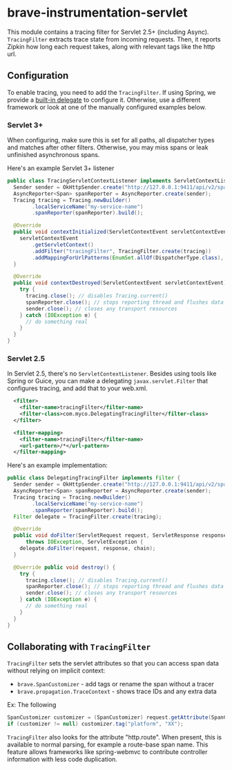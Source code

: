 # brave-instrumentation-servlet
This module contains a tracing filter for Servlet 2.5+ (including Async).
`TracingFilter` extracts trace state from incoming requests. Then, it
reports Zipkin how long each request takes, along with relevant tags
like the http url.

## Configuration
To enable tracing, you need to add the `TracingFilter`. If using Spring,
we provide a [built-in delegate](../spring-webmvc) to configure it.
Otherwise, use a different framework or look at one of the manually
configured examples below.

### Servlet 3+
When configuring, make sure this is set for all paths, all dispatcher
types and matches after other filters. Otherwise, you may miss spans or
leak unfinished asynchronous spans.

Here's an example Servlet 3+ listener
```java
public class TracingServletContextListener implements ServletContextListener {
  Sender sender = OkHttpSender.create("http://127.0.0.1:9411/api/v2/spans");
  AsyncReporter<Span> spanReporter = AsyncReporter.create(sender);
  Tracing tracing = Tracing.newBuilder()
        .localServiceName("my-service-name")
        .spanReporter(spanReporter).build();

  @Override
  public void contextInitialized(ServletContextEvent servletContextEvent) {
    servletContextEvent
        .getServletContext()
        .addFilter("tracingFilter", TracingFilter.create(tracing))
        .addMappingForUrlPatterns(EnumSet.allOf(DispatcherType.class), true, "/*");
  }

  @Override
  public void contextDestroyed(ServletContextEvent servletContextEvent) {
    try {
      tracing.close(); // disables Tracing.current()
      spanReporter.close(); // stops reporting thread and flushes data
      sender.close(); // closes any transport resources
    } catch (IOException e) {
      // do something real
    }
  }
}
```

### Servlet 2.5

In Servlet 2.5, there's no `ServletContextListener`. Besides using tools
like Spring or Guice, you can make a delegating `javax.servlet.Filter`
that configures tracing, and add that to your web.xml.
```xml
  <filter>
    <filter-name>tracingFilter</filter-name>
    <filter-class>com.myco.DelegatingTracingFilter</filter-class>
  </filter>

  <filter-mapping>
    <filter-name>tracingFilter</filter-name>
    <url-pattern>/*</url-pattern>
  </filter-mapping>
```

Here's an example implementation:
```java
public class DelegatingTracingFilter implements Filter {
  Sender sender = OkHttpSender.create("http://127.0.0.1:9411/api/v2/spans");
  AsyncReporter<Span> spanReporter = AsyncReporter.create(sender);
  Tracing tracing = Tracing.newBuilder()
        .localServiceName("my-service-name")
        .spanReporter(spanReporter).build();
  Filter delegate = TracingFilter.create(tracing);

  @Override
  public void doFilter(ServletRequest request, ServletResponse response, FilterChain chain)
      throws IOException, ServletException {
    delegate.doFilter(request, response, chain);
  }

  @Override public void destroy() {
    try {
      tracing.close(); // disables Tracing.current()
      spanReporter.close(); // stops reporting thread and flushes data
      sender.close(); // closes any transport resources
    } catch (IOException e) {
      // do something real
    }
  }
}
```

## Collaborating with `TracingFilter`

`TracingFilter` sets the servlet attributes so that you can access span
data without relying on implicit context:
* `brave.SpanCustomizer` - add tags or rename the span without a tracer
* `brave.propagation.TraceContext` - shows trace IDs and any extra data

Ex: The following
```java
SpanCustomizer customizer = (SpanCustomizer) request.getAttribute(SpanCustomizer.class.getName());
if (customizer != null) customizer.tag("platform", "XX");
```

`TracingFilter` also looks for the attribute "http.route". When present,
this is available to normal parsing, for example a route-base span name.
This feature allows frameworks like spring-webmvc to contribute
controller information with less code duplication.
